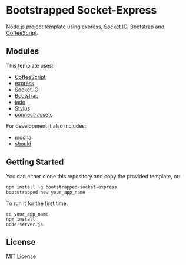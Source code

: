 # Bootstrapped Socket-Express

[Node.js](http://nodejs.org) project template using [express](http://expressjs.com), [Socket.IO](http://socket.io), [Bootstrap](http://twitter.github.com/bootstrap) and [CoffeeScript](http://coffeescript.org).

## Modules

This template uses:

* [CoffeeScript](http://coffeescript.org/)
* [express](http://expressjs.com/)
* [Socket.IO](http://socket.io/)
* [Bootstrap](http://twitter.github.com/bootstrap/)
* [jade](http://jade-lang.com/)
* [Stylus](http://learnboost.github.com/stylus/)
* [connect-assets](https://github.com/TrevorBurnham/connect-assets)

For development it also includes:

* [mocha](http://visionmedia.github.com/mocha/)
* [should](https://github.com/visionmedia/should.js)

## Getting Started

You can either clone this repository and copy the provided template, or:

    npm install -g bootstrapped-socket-express
    bootstrapped new your_app_name

To run it for the first time:

    cd your_app_name
    npm install
    node server.js

## License

[MIT License](https://github.com/mmozuras/bootstrapped-socket-express/blob/master/LICENSE)
